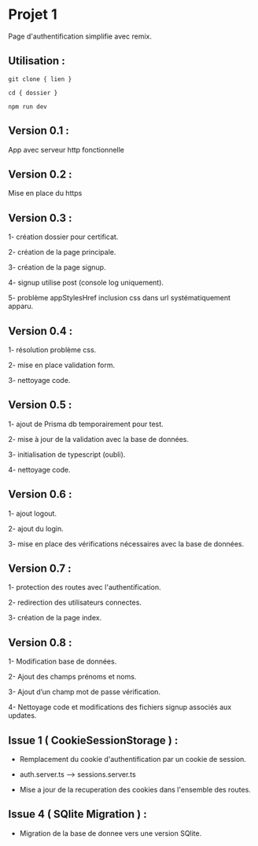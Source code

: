 # Projet 1 

Page d'authentification simplifie avec remix. 

## Utilisation : 
``` 
git clone { lien } 
``` 

``` 
cd { dossier } 
``` 

``` 
npm run dev 
``` 
## Version 0.1 :  

App avec serveur http fonctionnelle 

## Version 0.2 :  

Mise en place du https 

## Version 0.3 :  

1- création dossier pour certificat. 

2- création de la page principale. 

3- création de la page signup. 

4- signup utilise post (console log uniquement). 

5- problème appStylesHref inclusion css dans url systématiquement apparu. 

## Version 0.4 :  

1- résolution problème css. 

2- mise en place validation form. 

3- nettoyage code. 

## Version 0.5 :  

1- ajout de Prisma db temporairement pour test. 

2- mise à jour de la validation avec la base de données. 

3- initialisation de typescript (oubli). 

4- nettoyage code. 

## Version 0.6 :  

1- ajout logout. 

2- ajout du login. 

3- mise en place des vérifications nécessaires avec la base de données. 

## Version 0.7 : 

1- protection des routes avec l'authentification. 

2- redirection des utilisateurs connectes. 

3- création de la page index.

## Version 0.8 : 

1- Modification base de données. 

2- Ajout des champs prénoms et noms. 

3- Ajout d’un champ mot de passe vérification. 

4- Nettoyage code et modifications des fichiers signup associés aux updates.  

## Issue 1 ( CookieSessionStorage ) :

- Remplacement du cookie d'authentification par un cookie de session.

- auth.server.ts --> sessions.server.ts

- Mise a jour de la recuperation des cookies dans l'ensemble des routes.

## Issue 4 ( SQlite Migration ) :

- Migration de la base de donnee vers une version SQlite.
